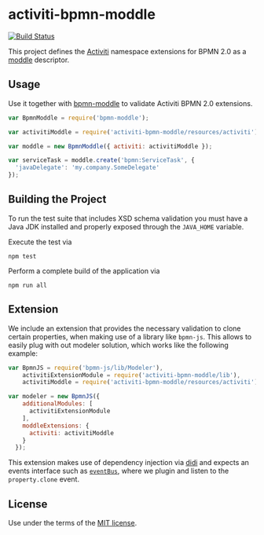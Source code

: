 # activiti-bpmn-moddle

[![Build Status](https://travis-ci.org/igdianov/activiti-bpmn-moddle.svg?branch=master)](https://travis-ci.org/igdianov/activiti-bpmn-moddle)

This project defines the [Activiti](https://activiti.org) namespace extensions for BPMN 2.0 as a [moddle](https://github.com/bpmn-io/moddle) descriptor.


## Usage

Use it together with [bpmn-moddle](https://github.com/bpmn-io/bpmn-moddle) to validate Activiti BPMN 2.0 extensions.

```javascript
var BpmnModdle = require('bpmn-moddle');

var activitiModdle = require('activiti-bpmn-moddle/resources/activiti');

var moddle = new BpmnModdle({ activiti: activitiModdle });

var serviceTask = moddle.create('bpmn:ServiceTask', {
  'javaDelegate': 'my.company.SomeDelegate'
});
```


## Building the Project

To run the test suite that includes XSD schema validation you must have a Java JDK installed and properly exposed through the `JAVA_HOME` variable.

Execute the test via

```
npm test
```

Perform a complete build of the application via

```
npm run all
```

## Extension

We include an extension that provides the necessary validation to clone certain properties, when making use of a library like `bpmn-js`. This allows to easily plug with out modeler solution, which works like the following example:

```js
var BpmnJS = require('bpmn-js/lib/Modeler'),
    activitiExtensionModule = require('activiti-bpmn-moddle/lib'),
    activitiModdle = require('activiti-bpmn-moddle/resources/activiti');

var modeler = new BpmnJS({
    additionalModules: [
      activitiExtensionModule
    ],
    moddleExtensions: {
      activiti: activitiModdle
    }
  });
```

This extension makes use of dependency injection via [didi](https://github.com/nikku/didi) and expects an events interface such as [`eventBus`](https://github.com/bpmn-io/diagram-js/blob/master/lib/core/EventBus.js), where we plugin and listen to the `property.clone` event.


## License

Use under the terms of the [MIT license](http://opensource.org/licenses/MIT).
